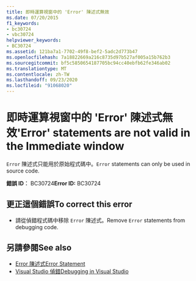```yaml
---
title: 即時運算視窗中的 'Error' 陳述式無效
ms.date: 07/20/2015
f1_keywords:
- bc30724
- vbc30724
helpviewer_keywords:
- BC30724
ms.assetid: 121ba7a1-7702-49f8-bef2-5adc2d773b47
ms.openlocfilehash: 7a18822669a216c8735d97b527af005a15b762b3
ms.sourcegitcommit: bf5c5850654187705bc94cc40ebfb62fe346ab02
ms.translationtype: MT
ms.contentlocale: zh-TW
ms.lasthandoff: 09/23/2020
ms.locfileid: "91068020"
---
```

# <a name="error-statements-are-not-valid-in-the-immediate-window"></a><span data-ttu-id="c4456-102">即時運算視窗中的 'Error' 陳述式無效</span><span class="sxs-lookup"><span data-stu-id="c4456-102">'Error' statements are not valid in the Immediate window</span></span>

<span data-ttu-id="c4456-103">`Error` 陳述式只能用於原始程式碼中。</span><span class="sxs-lookup"><span data-stu-id="c4456-103">`Error` statements can only be used in source code.</span></span>  
  
 <span data-ttu-id="c4456-104">**錯誤 ID︰** BC30724</span><span class="sxs-lookup"><span data-stu-id="c4456-104">**Error ID:** BC30724</span></span>  
  
## <a name="to-correct-this-error"></a><span data-ttu-id="c4456-105">更正這個錯誤</span><span class="sxs-lookup"><span data-stu-id="c4456-105">To correct this error</span></span>  
  
- <span data-ttu-id="c4456-106">請從偵錯程式碼中移除 `Error` 陳述式。</span><span class="sxs-lookup"><span data-stu-id="c4456-106">Remove `Error` statements from debugging code.</span></span>  
  
## <a name="see-also"></a><span data-ttu-id="c4456-107">另請參閱</span><span class="sxs-lookup"><span data-stu-id="c4456-107">See also</span></span>

- [<span data-ttu-id="c4456-108">Error 陳述式</span><span class="sxs-lookup"><span data-stu-id="c4456-108">Error Statement</span></span>](../language-reference/statements/error-statement.md)
- [<span data-ttu-id="c4456-109">Visual Studio 偵錯</span><span class="sxs-lookup"><span data-stu-id="c4456-109">Debugging in Visual Studio</span></span>](/visualstudio/debugger/debugger-feature-tour)

